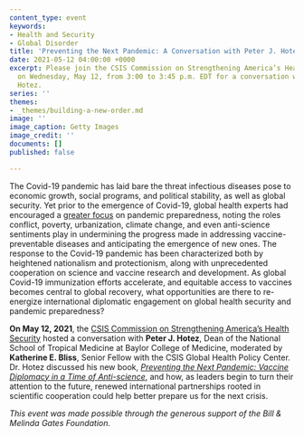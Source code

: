 ```yaml
---
content_type: event
keywords:
- Health and Security
- Global Disorder
title: 'Preventing the Next Pandemic: A Conversation with Peter J. Hotez'
date: 2021-05-12 04:00:00 +0000
excerpt: Please join the CSIS Commission on Strengthening America’s Health Security
  on Wednesday, May 12, from 3:00 to 3:45 p.m. EDT for a conversation with Peter J.
  Hotez.
series: ''
themes:
- _themes/building-a-new-order.md
image: ''
image_caption: Getty Images
image_credit: ''
documents: []
published: false

---
```

The Covid-19 pandemic has laid bare the threat infectious diseases pose to economic growth, social programs, and political stability, as well as global security. Yet prior to the emergence of Covid-19, global health experts had encouraged a [greater focus](https://healthsecurity.csis.org/final-report/) on pandemic preparedness, noting the roles conflict, poverty, urbanization, climate change, and even anti-science sentiments play in undermining the progress made in addressing vaccine-preventable diseases and anticipating the emergence of new ones. The response to the Covid-19 pandemic has been characterized both by heightened nationalism and protectionism, along with unprecedented cooperation on science and vaccine research and development. As global Covid-19 immunization efforts accelerate, and equitable access to vaccines becomes central to global recovery, what opportunities are there to re-energize international diplomatic engagement on global health security and pandemic preparedness?

**On May 12, 2021**, the [CSIS Commission on Strengthening America’s Health Security](https://healthsecurity.csis.org/) hosted a conversation with **Peter J. Hotez**, Dean of the National School of Tropical Medicine at Baylor College of Medicine, moderated by **Katherine E. Bliss**, Senior Fellow with the CSIS Global Health Policy Center. Dr. Hotez discussed his new book, [_Preventing the Next Pandemic: Vaccine Diplomacy in a Time of Anti-science_](https://jhupbooks.press.jhu.edu/title/preventing-next-pandemic), and how, as leaders begin to turn their attention to the future, renewed international partnerships rooted in scientific cooperation could help better prepare us for the next crisis.

_This event was made possible through the generous support of the Bill & Melinda Gates Foundation._
